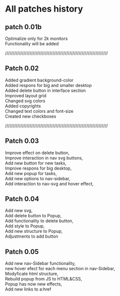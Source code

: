 
# All patches history

## patch 0.01b
Optimalize only for 2k monitors<br>
Functionality will be added<br>

///////////////////////////////////////////////////////////////////
## Patch 0.02
Added gradient background-color<br>
Added respons for big and smaller desktop<br>
Added delete button in interface section<br>
Improved layout grid<br>
Changed svg colors<br>
Added copyrights<br>
Changed text colors and font-size<br>
Created new checkboxes<br>

///////////////////////////////////////////////////////////////////
## Patch 0.03
Improve effect on delete button,<br>
Improve interaction in nav svg buttons,<br>
Add new button for new tasks,<br>
Improve respons for big desktop,<br>
Add new popup for tasks,<br>
Add new options to nav-sidebar,<br>
Add interaction to nav-svg and hover effect,<br>

## Patch 0.04
Add new svg,<br>
Add delete button to Popup,<br>
Add functionality to delete button,<br>
Add style to Popup,<br>
Add new structure to Popup,<br>
Adjustments to add button<br>

## Patch 0.05
Add new nav-Sidebar functionality,<br>
new hover efect for each menu section in nav-Sidebar,<br>
Modyficate html structure,<br>
Rebuild popup from JS to HTML&CSS,<br>
Popup has now new effects,<br>
Add new links to a:href<br>